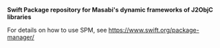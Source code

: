 **Swift Package repository for Masabi's dynamic frameworks of J2ObjC libraries** 

For details on how to use SPM, see https://www.swift.org/package-manager/
